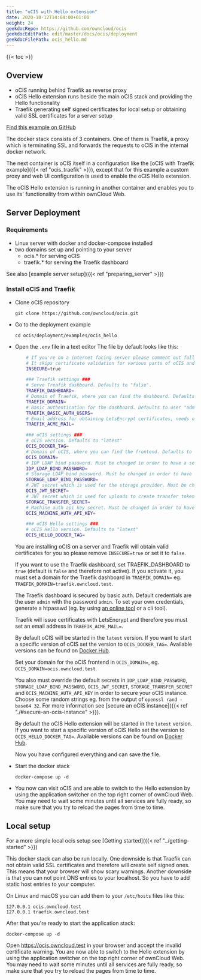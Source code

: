 ```yaml
---
title: "oCIS with Hello extension"
date: 2020-10-12T14:04:00+01:00
weight: 24
geekdocRepo: https://github.com/owncloud/ocis
geekdocEditPath: edit/master/docs/ocis/deployment
geekdocFilePath: ocis_hello.md
---
```


{{< toc >}}

## Overview

- oCIS running behind Traefik as reverse proxy
- oCIS Hello extension runs beside the main oCIS stack and providing the Hello functionality
- Traefik generating self signed certificates for local setup or obtaining valid SSL certificates for a server setup

[Find this example on GitHub](https://github.com/owncloud/ocis/tree/master/deployments/examples/ocis_hello)

The docker stack consists of 3 containers. One of them is Traefik, a proxy which is terminating SSL and forwards the requests to oCIS in the internal docker network.

The next container is oCIS itself in a configuration like the [oCIS with Traefik example]({{< ref "ocis_traefik" >}}), except that for this example a custom proxy and web UI configuration is used to enable the oCIS Hello extension.

The oCIS Hello extension is running in another container and enables you to use its' functionality from within ownCloud Web.

## Server Deployment

### Requirements

- Linux server with docker and docker-compose installed
- two domains set up and pointing to your server
  - ocis.\* for serving oCIS
  - traefik.\* for serving the Traefik dashboard

See also [example server setup]({{< ref "preparing_server" >}})

### Install oCIS and Traefik

- Clone oCIS repository

  `git clone https://github.com/owncloud/ocis.git`

- Go to the deployment example

  `cd ocis/deployment/examples/ocis_hello`

- Open the `.env` file in a text editor
  The file by default looks like this:

  ```bash
      # If you're on a internet facing server please comment out following line.
      # It skips certificate validation for various parts of oCIS and is needed if you use self signed certificates.
      INSECURE=true

      ### Traefik settings ###
      # Serve Treafik dashboard. Defaults to "false".
      TRAEFIK_DASHBOARD=
      # Domain of Traefik, where you can find the dashboard. Defaults to "traefik.owncloud.test"
      TRAEFIK_DOMAIN=
      # Basic authentication for the dashboard. Defaults to user "admin" and password "admin"
      TRAEFIK_BASIC_AUTH_USERS=
      # Email address for obtaining LetsEncrypt certificates, needs only be changed if this is a public facing server
      TRAEFIK_ACME_MAIL=

      ### oCIS settings ###
      # oCIS version. Defaults to "latest"
      OCIS_DOCKER_TAG=
      # Domain of oCIS, where you can find the frontend. Defaults to "ocis.owncloud.test"
      OCIS_DOMAIN=
      # IDP LDAP bind password. Must be changed in order to have a secure oCIS. Defaults to "idp".
      IDP_LDAP_BIND_PASSWORD=
      # Storage LDAP bind password. Must be changed in order to have a secure oCIS. Defaults to "reva".
      STORAGE_LDAP_BIND_PASSWORD=
      # JWT secret which is used for the storage provider. Must be changed in order to have a secure oCIS. Defaults to "Pive-Fumkiu4"
      OCIS_JWT_SECRET=
      # JWT secret which is used for uploads to create transfer tokens. Must be changed in order to have a secure oCIS. Defaults to "replace-me-with-a-transfer-secret"
      STORAGE_TRANSFER_SECRET=
      # Machine auth api key secret. Must be changed in order to have a secure oCIS. Defaults to "change-me-please"
      OCIS_MACHINE_AUTH_API_KEY=

      ### oCIS Hello settings ###
      # oCIS Hello version. Defaults to "latest"
      OCIS_HELLO_DOCKER_TAG=
  ```

  You are installing oCIS on a server and Traefik will obtain valid certificates for you so please remove `INSECURE=true` or set it to `false`.

  If you want to use the Traefik dashboard, set TRAEFIK_DASHBOARD to `true` (default is `false` and therefore not active). If you activate it, you must set a domain for the Traefik dashboard in `TRAEFIK_DOMAIN=` eg. `TRAEFIK_DOMAIN=traefik.owncloud.test`.

  The Traefik dashboard is secured by basic auth. Default credentials are the user `admin` with the password `admin`. To set your own credentials, generate a htpasswd (eg. by using [an online tool](https://htpasswdgenerator.de/) or a cli tool).

  Traefik will issue certificates with LetsEncrypt and therefore you must set an email address in `TRAEFIK_ACME_MAIL=`.

  By default oCIS will be started in the `latest` version. If you want to start a specific version of oCIS set the version to `OCIS_DOCKER_TAG=`. Available versions can be found on [Docker Hub](https://hub.docker.com/r/owncloud/ocis/tags?page=1&ordering=last_updated).

  Set your domain for the oCIS frontend in `OCIS_DOMAIN=`, eg. `OCIS_DOMAIN=ocis.owncloud.test`.

  You also must override the default secrets in `IDP_LDAP_BIND_PASSWORD`, `STORAGE_LDAP_BIND_PASSWORD`, `OCIS_JWT_SECRET`, `STORAGE_TRANSFER_SECRET` and `OCIS_MACHINE_AUTH_API_KEY`  in order to secure your oCIS instance. Choose some random strings eg. from the output of `openssl rand -base64 32`. For more information see [secure an oCIS instance]({{< ref "./#secure-an-ocis-instance" >}}).

  By default the oCIS Hello extension will be started in the `latest` version. If you want to start a specific version of oCIS Hello set the version to `OCIS_HELLO_DOCKER_TAG=`. Available versions can be found on [Docker Hub](https://hub.docker.com/r/owncloud/ocis-hello/tags?page=1&ordering=last_updated).

  Now you have configured everything and can save the file.

- Start the docker stack

  `docker-compose up -d`

- You now can visit oCIS and are able to switch to the Hello extension by using the application switcher on the top right corner of ownCloud Web. You may need to wait some minutes until all services are fully ready, so make sure that you try to reload the pages from time to time.

## Local setup

For a more simple local ocis setup see [Getting started]({{< ref "../getting-started" >}})

This docker stack can also be run locally. One downside is that Traefik can not obtain valid SSL certificates and therefore will create self signed ones. This means that your browser will show scary warnings. Another downside is that you can not point DNS entries to your localhost. So you have to add static host entries to your computer.

On Linux and macOS you can add them to your `/etc/hosts` files like this:

```
127.0.0.1 ocis.owncloud.test
127.0.0.1 traefik.owncloud.test
```

After that you're ready to start the application stack:

`docker-compose up -d`

Open https://ocis.owncloud.test in your browser and accept the invalid certificate warning. You are now able to switch to the Hello extension by using the application switcher on the top right corner of ownCloud Web. You may need to wait some minutes until all services are fully ready, so make sure that you try to reload the pages from time to time.

